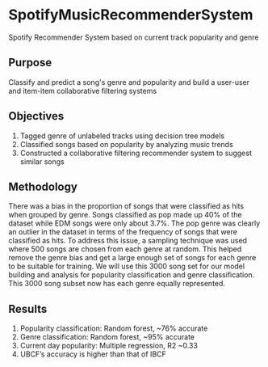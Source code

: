 # SpotifyMusicRecommenderSystem
Spotify Recommender System based on current track popularity and genre

## Purpose 
Classify and predict a song's genre and popularity and build a user-user and item-item collaborative filtering systems

## Objectives
1. Tagged genre of unlabeled tracks using decision tree models
2. Classified songs based on popularity by analyzing music trends
3. Constructed a collaborative filtering recommender system to suggest similar songs

## Methodology
There was a bias in the proportion of songs that were classified as hits
when grouped by genre. Songs classified as pop made up 40% of the dataset while
EDM songs were only about 3.7%. The pop genre was clearly an outlier in the dataset
in terms of the frequency of songs that were classified as hits.  To address
this issue, a sampling technique was used where 500 songs are chosen from each genre
at random. This helped remove the genre bias and get a large enough set of songs
for each genre to be suitable for training. We will use this 3000 song set for our
model building and analysis for popularity classification and genre classification. This
3000 song subset now has each genre equally represented.

## Results
1. Popularity classification: Random forest, ~76% accurate
2. Genre classification: Random forest, ~95% accurate
3. Current day popularity: Multiple regression, R2 ~0.33
4. UBCF’s accuracy is higher than that of IBCF
